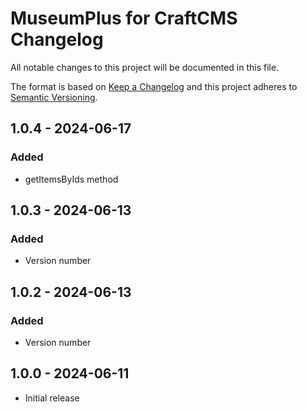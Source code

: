 # MuseumPlus for CraftCMS Changelog

All notable changes to this project will be documented in this file.

The format is based on [Keep a Changelog](http://keepachangelog.com/) and this project adheres to [Semantic Versioning](http://semver.org/).

## 1.0.4 - 2024-06-17
### Added
* getItemsByIds method

## 1.0.3 - 2024-06-13
### Added
* Version number


## 1.0.2 - 2024-06-13
### Added
* Version number



## 1.0.0 - 2024-06-11
- Initial release
